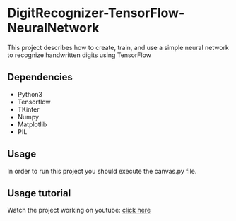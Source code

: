 # DigitRecognizer-TensorFlow-NeuralNetwork
This project describes how to create, train, and use a simple neural network to recognize handwritten digits using TensorFlow

## Dependencies
- Python3
- Tensorflow
- TKinter
- Numpy
- Matplotlib
- PIL

## Usage 
In order to run this project you should execute the canvas.py file.

## Usage tutorial
Watch the project working on youtube: [click here](https://www.youtube.com/watch?v=xi7MIb17quw)
